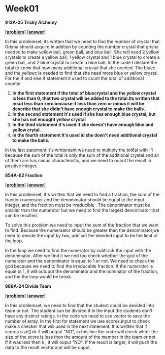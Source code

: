 
# Week01

**912A-25 Tricky Alchemy**

 [[**problem**]](http://codeforces.com/contest/912/problem/A)  [[**answer**]](http://codeforces.com/contest/912/submission/42297324)
 
In this problemset, its written that we need to find  the number of crystal that Grisha should acquire in addtion by counting the number crystal that grisha needed to make yellow ball, green ball, and blue ball. She will need 2 yellow crystals to create a yellow ball, 1 yellow crystal and 1 blue crystal to create a green ball, and 2 blue crystal to create a blue ball. In the code I declare the total to know that how many additional crystal that she needed. The bluec and the yellowc is needed to find that she need more blue or yellow crystal. For the if and else if statement it used to count the total of additional counter

1. **In the first statement if the total of bluecrystal and the yellow crystal is less than 0, that two crystal will be added to the          total.Its written that msut less than zero because if less than zero or minus it will be describe that she didin't have enough          crystal to  make the balls.**
2. **In the second statement it's used  if she has enough blue crystal, but she has not enought yellow crystal**
3. **In the third statement it's used if she doesn't have enough blue and yellow crytal.**
4. **in the fourth statement it's used id she doen't need additional crystal to make the balls.**

In the last statement it's writtentaht we need to multiply the tot6al with -1 because the sum of the total is only the sum of the additional crystal and all of them are has minus characteristic, and we need to ouput the result in positive integer.


**854A-62 Fraction**

[[**problem**]](http://codeforces.com/contest/854/problem/A)  [[**answer**]](http://codeforces.com/contest/854/submission/42496220)

In this problemset, it's written that we need to find a fraction, the sum of the fraction 
numerator and the denominator should be  equal to the input integer, and the fraction must be 
irreducible . The denominator must be smaller than the numerator but we need to find the largest denominator
that can be resulted.

To solve this problem we need to input the sum of the fraction that we want to find. Because the numeraator should be
greater than the denominator,we need to devide the input by two, adn set the devided input to be the limit of the loop.

In the loop we need to find the  numerator by subtrack the input with the denominator. After we find it we ned too check whether the 
gcd of the numerator and the denominator is equal to 1 or not. We need to check the gcd because we need to find the irreducable fraction.
If the numerator  is equal to 1, it will outuput the denominator and the nominator of the fraction, and the the loop would be break.


**988A-24 Divide Team**

[[**problem**]](http://codeforces.com/contest/988/problem/A)  [[**answer**]](codeforces.com/contest/988/submission/42498156)

In this problemset, we need to find that the student could be devided into team or not. The student can be divided if in the input the students don't have any distinct ratings.
In the code we need to use vector to save the number of array.
In the first for statement we use scores.input to check make a checker that will used in the next statement.
It is written that if scores.size()<k it will output "NO", in this line the code will check whter the size of the score is less then the amount of the member in the team or not. If it was less then k , it will ouput "NO". If the result is larger, it will push the data to the result vector and will be ouput.
